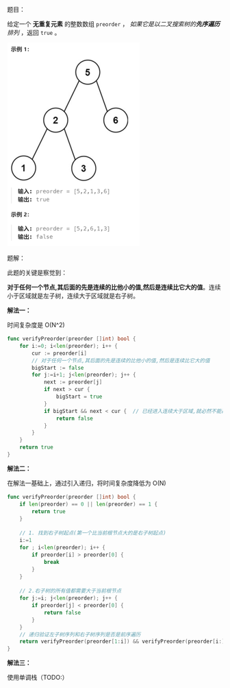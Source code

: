 题目：

给定一个 **无重复元素** 的整数数组 `preorder` ， *如果它是以二叉搜索树的**先序遍历**排列* ，返回 `true` 。

<img src="255.验证前序遍历序列二叉搜索树.assets/image-20230902101931053.png" alt="image-20230902101931053" style="zoom:50%;" />

题解：

此题的关键是察觉到：

**对于任何一个节点,其后面的先是连续的比他小的值,然后是连续比它大的值**。连续小于区域就是左子树，连续大于区域就是右子树。

**解法一：**

时间复杂度是 O(N^2)

```go
func verifyPreorder(preorder []int) bool {
    for i:=0; i<len(preorder); i++ {
        cur := preorder[i]
        // 对于任何一个节点,其后面的先是连续的比他小的值,然后是连续比它大的值
        bigStart := false
        for j:=i+1; j<len(preorder); j++ {
            next := preorder[j]
            if next > cur {
                bigStart = true
            }
            if bigStart && next < cur {  // 已经进入连续大于区域,就必然不能再出现比根节点小的值
                return false
            }
        }
    }
    return true
}
```

**解法二：**

在解法一基础上，通过引入递归，将时间复杂度降低为 O(N)

```GO
func verifyPreorder(preorder []int) bool {
	if len(preorder) == 0 || len(preorder) == 1 {
        return true
    }

    // 1. 找到右子树起点(第一个比当前根节点大的是右子树起点)
    i:=1
    for ; i<len(preorder); i++ {
        if preorder[i] > preorder[0] {
            break
        }
    }

    // 2.右子树的所有值都需要大于当前根节点
    for j:=i; j<len(preorder); j++ {
        if preorder[j] < preorder[0] {
            return false
        }
    }
	// 递归验证左子树序列和右子树序列是否是前序遍历
    return verifyPreorder(preorder[1:i]) && verifyPreorder(preorder[i:])
}
```

**解法三：**

使用单调栈（TODO:）